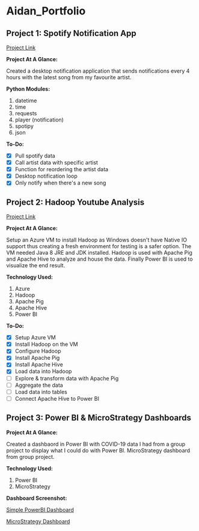 # Aidan_Portfolio

## Project 1: Spotify Notification App
[Project Link](https://github.com/Turtle24/Spotify_Notify_App)

**Project At A Glance:**

Created a desktop notification application that sends notifications every 4 hours with the latest song from my favourite artist. 

**Python Modules:**

1. datetime
2. time
3. requests
4. player (notification)
5. spotipy
6. json

**To-Do:**

- [x] Pull spotify data
- [x] Call artist data with specific artist 
- [x] Function for reordering the artist data
- [x] Desktop notification loop
- [x] Only notify when there's a new song 

## Project 2: Hadoop Youtube Analysis
[Project Link](https://github.com/Turtle24/Youtube_Analysis_Hadoop)

**Project At A Glance:**

Setup an Azure VM to install Hadoop as Windows doesn't have Native IO support thus creating a fresh environment for testing is a safer option. The VM needed Java 8 JRE and JDK installed. Hadoop is used with Apache Pig and Apache Hive to analyze and house the data. Finally Power BI is used to visualize the end result.

**Technology Used:**

1. Azure 
2. Hadoop
3. Apache Pig
4. Apache Hive
5. Power BI

**To-Do:**

- [x] Setup Azure VM 
- [x] Install Hadoop on the VM 
- [x] Configure Hadoop 
- [x] Install Apache Pig
- [x] Install Apache Hive
- [x] Load data into Hadoop
- [ ] Explore & transform data with Apache Pig 
- [ ] Aggregate the data 
- [ ] Load data into tables
- [ ] Connect Apache Hive to Power BI

## Project 3: Power BI & MicroStrategy Dashboards

**Project At A Glance:**

Created a dashbaord in Power BI with COVID-19 data I had from a group project to display what I could do with Power BI. MicroStrategy dashboard from group project.

**Technology Used:**

1. Power BI
2. MicroStrategy

**Dashboard Screenshot:**

[Simple PowerBI Dashboard](https://github.com/Turtle24/Aidan_Portfolio/blob/main/images/Power-BI.png)

[MicroStrategy Dashboard](https://github.com/Turtle24/Aidan_Portfolio/blob/main/images/Microstrategy.png)



